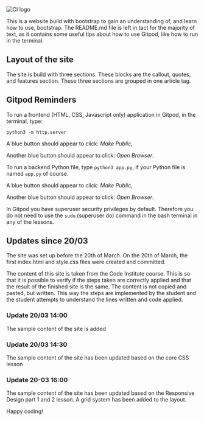 ![CI logo](https://codeinstitute.s3.amazonaws.com/fullstack/ci_logo_small.png)

This is a website build with bootstrap to gain an understanding of, and learn how to use, bootstrap. The README.md file is left in tact for the majority of text, as it contains some useful tips about how to use Gitpod, like how to run in the terminal.

## Layout of the site
The site is build with three sections. These blocks are the callout, quotes, and features section. 
These three sections are grouped in one article tag. 

## Gitpod Reminders

To run a frontend (HTML, CSS, Javascript only) application in Gitpod, in the terminal, type:

`python3 -m http.server`

A blue button should appear to click: *Make Public*,

Another blue button should appear to click: *Open Browser*.

To run a backend Python file, type `python3 app.py`, if your Python file is named `app.py` of course.

A blue button should appear to click: *Make Public*,

Another blue button should appear to click: *Open Browser*.

In Gitpod you have superuser security privileges by default. Therefore you do not need to use the `sudo` (superuser do) command in the bash terminal in any of the lessons.

## Updates since 20/03
The site was set up before the 20th of March. On the 20th of March, the first index.html and style.css files were created and committed. 

The content of this site is taken from the Code Institute course. This is so that it is possible to verify if the steps taken are correctly applied and that the result of the finished site is the same. 
The content is not copied and pasted, but written. This way the steps are implemented by the student and the student attempts to understand the lines written and code applied.

### Update 20/03 14:00 
The sample content of the site is added

### Update 20/03 14:30
The sample content of the site has been updated based on the core CSS lesson

### Update 20-03 16:00
The sample content of the site has been updated based on the Responsive Design part 1 and 2 lesson. A grid system has been added to the layout.


Happy coding!
